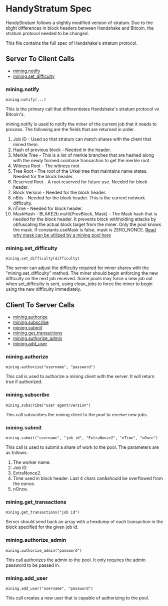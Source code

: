 # HandyStratum Spec

HandyStratum follows a slightly modified version of stratum. Due to the slight differences in block headers between Handshake and Bitcoin, the stratum protocol needed to be changed.

This file contains the full spec of Handshake's stratum protocol.

## Server To Client Calls

- [mining.notify](#miningnotify)
- [mining.set_difficulty](#miningset_difficulty)


### mining.notify

```mining.notify(...)```

This is the primary call that differentiates Handshake's stratum protocol vs Bitcoin's.

mining.notify is used to notify the miner of the current job that it needs to process. The following are the fields that are returned in order.

1. Job ID - Used so that stratum can match shares with the client that mined them.
2. Hash of previous block - Needed in the header.
3. Merkle Tree - This is a list of merkle branches that are hashed along with the newly formed coinbase transaction to get the merkle root.
4. Witness Root - The witness root
5. Tree Root - The root of the Urkel tree that maintains name states. Needed for the block header.
6. Reserved Root - A root reserved for future use. Needed for block header.
7. Block Version - Needed for the block header.
8. nBits - Needed for the block header. This is the current network difficulty.
9. nTime - Needed for block header.
10. MaskHash - BLAKE2b.multi(PrevBlock, Mask) - The Mask hash that is needed for the block header. It prevents block withholding attacks by obfuscating the actual block target from the miner. Only the pool knows the mask. If constants.useMask is false, mask is ZERO_NONCE. [Read why mask can be utilized by a mining pool here](https://github.com/handshake-org/hsd/blob/master/lib/primitives/abstractblock.js#L368-L408)

### mining.set_difficulty

```mining.set_difficulty(difficulty)```

The server can adjust the difficulty required for miner shares with the "mining.set_difficulty" method. The miner should begin enforcing the new difficulty on the next job received. Some pools may force a new job out when set_difficulty is sent, using clean_jobs to force the miner to begin using the new difficulty immediately.


## Client To Server Calls

- [mining.authorize](#miningauthorize)
- [mining.subscribe](#miningsubscribe)
- [mining.submit](#miningsubmit)
- [mining.get_transactions](#miningget_transactions)
- [mining.authorize_admin](#miningauthorize_admin)
- [mining.add_user](#miningadd_user)

### mining.authorize

```mining.authorize("username", "password")```

This call is used to authorize a mining client with the server. It will return true if authorized.

### mining.subscribe

```mining.subscribe("user agent/version")```

This call subscribes the mining client to the pool to receive new jobs.

### mining.submit

```mining.submit("username", "job id", "ExtraNonce2", "nTime", "nOnce")```


This call is used to submit a share of work to the pool. The parameters are as follows:
1. The worker name.
2. Job ID
3. ExtraNonce2.
4. Time used in block header. Last 4 chars can&should be overflowed from the nonce.
5. nOnce.



### mining.get_transactions

```mining.get_transactions("job id")```

Server should send back an array with a hexdump of each transaction in the block specified for the given job id.

### mining.authorize_admin

```mining.authorize_admin("password")```

This call authorizes the admin to the pool. It only requires the admin password to be passed in.

### mining.add_user

```mining.add_user("username", "password")```

This call creates a new user that is capable of authorizing to the pool.
